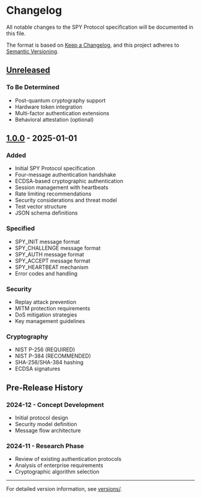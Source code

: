 # Changelog

All notable changes to the SPY Protocol specification will be documented in this file.

The format is based on [Keep a Changelog](https://keepachangelog.com/en/1.0.0/),
and this project adheres to [Semantic Versioning](https://semver.org/spec/v2.0.0.html).

## [Unreleased]

### To Be Determined
- Post-quantum cryptography support
- Hardware token integration
- Multi-factor authentication extensions
- Behavioral attestation (optional)

## [1.0.0] - 2025-01-01

### Added
- Initial SPY Protocol specification
- Four-message authentication handshake
- ECDSA-based cryptographic authentication
- Session management with heartbeats
- Rate limiting recommendations
- Security considerations and threat model
- Test vector structure
- JSON schema definitions

### Specified
- SPY_INIT message format
- SPY_CHALLENGE message format
- SPY_AUTH message format
- SPY_ACCEPT message format
- SPY_HEARTBEAT mechanism
- Error codes and handling

### Security
- Replay attack prevention
- MITM protection requirements
- DoS mitigation strategies
- Key management guidelines

### Cryptography
- NIST P-256 (REQUIRED)
- NIST P-384 (RECOMMENDED)
- SHA-256/SHA-384 hashing
- ECDSA signatures

## Pre-Release History

### 2024-12 - Concept Development
- Initial protocol design
- Security model definition
- Message flow architecture

### 2024-11 - Research Phase
- Review of existing authentication protocols
- Analysis of enterprise requirements
- Cryptographic algorithm selection

---

For detailed version information, see [versions/](versions/).

[Unreleased]: https://github.com/spy-protocol/spy-protocol/compare/v1.0.0...HEAD
[1.0.0]: https://github.com/spy-protocol/spy-protocol/releases/tag/v1.0.0